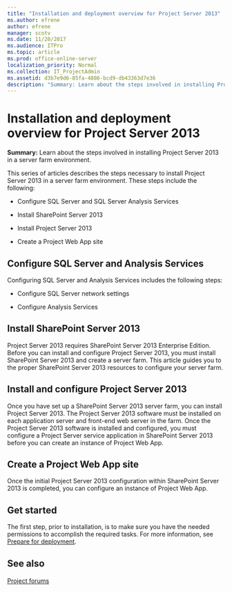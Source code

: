 ```yaml
---
title: "Installation and deployment overview for Project Server 2013"
ms.author: efrene
author: efrene
manager: scotv
ms.date: 11/20/2017
ms.audience: ITPro
ms.topic: article
ms.prod: office-online-server
localization_priority: Normal
ms.collection: IT_ProjectAdmin
ms.assetid: d3b7e9d6-85fa-4886-bcd9-db43363d7e36
description: "Summary: Learn about the steps involved in installing Project Server 2013 in a server farm environment."
---
```


# Installation and deployment overview for Project Server 2013
 
 **Summary:** Learn about the steps involved in installing Project Server 2013 in a server farm environment.
  
This series of articles describes the steps necessary to install Project Server 2013 in a server farm environment. These steps include the following:
  
- Configure SQL Server and SQL Server Analysis Services
    
- Install SharePoint Server 2013
    
- Install Project Server 2013
    
- Create a Project Web App site
    
## Configure SQL Server and Analysis Services

Configuring SQL Server and Analysis Services includes the following steps:
  
- Configure SQL Server network settings
    
- Configure Analysis Services
    
## Install SharePoint Server 2013

Project Server 2013 requires SharePoint Server 2013 Enterprise Edition. Before you can install and configure Project Server 2013, you must install SharePoint Server 2013 and create a server farm. This article guides you to the proper SharePoint Server 2013 resources to configure your server farm.
  
## Install and configure Project Server 2013

Once you have set up a SharePoint Server 2013 server farm, you can install Project Server 2013. The Project Server 2013 software must be installed on each application server and front-end web server in the farm. Once the Project Server 2013 software is installed and configured, you must configure a Project Server service application in SharePoint Server 2013 before you can create an instance of Project Web App.
  
## Create a Project Web App site

Once the initial Project Server 2013 configuration within SharePoint Server 2013 is completed, you can configure an instance of Project Web App.
  
## Get started

The first step, prior to installation, is to make sure you have the needed permissions to accomplish the required tasks. For more information, see [Prepare for deployment](http://technet.microsoft.com/library/5eb36d04-7d13-4495-a00e-dfa28986223c.aspx).
  
## See also

#### 

[Project forums](https://social.technet.microsoft.com/Forums/en-US/category/project)

